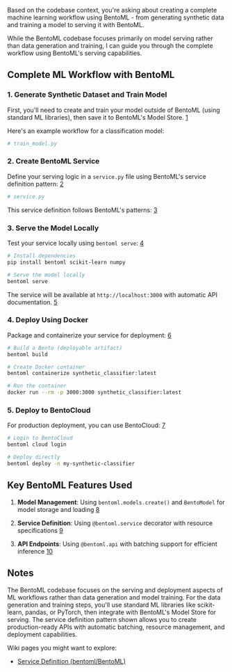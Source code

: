 Based on the codebase context, you're asking about creating a complete machine learning workflow using BentoML - from generating synthetic data and training a model to serving it with BentoML. 

While the BentoML codebase focuses primarily on model serving rather than data generation and training, I can guide you through the complete workflow using BentoML's serving capabilities. 

## Complete ML Workflow with BentoML

### 1. Generate Synthetic Dataset and Train Model

First, you'll need to create and train your model outside of BentoML (using standard ML libraries), then save it to BentoML's Model Store. [1](#0-0) 

Here's an example workflow for a classification model:

```python
# train_model.py

```

### 2. Create BentoML Service

Define your serving logic in a `service.py` file using BentoML's service definition pattern: [2](#0-1) 

```python
# service.py

```

This service definition follows BentoML's patterns: [3](#0-2) 

### 3. Serve the Model Locally

Test your service locally using `bentoml serve`: [4](#0-3) 

```bash
# Install dependencies
pip install bentoml scikit-learn numpy

# Serve the model locally
bentoml serve
```

The service will be available at `http://localhost:3000` with automatic API documentation. [5](#0-4) 

### 4. Deploy Using Docker

Package and containerize your service for deployment: [6](#0-5) 

```bash
# Build a Bento (deployable artifact)
bentoml build

# Create Docker container
bentoml containerize synthetic_classifier:latest

# Run the container
docker run --rm -p 3000:3000 synthetic_classifier:latest
```

### 5. Deploy to BentoCloud

For production deployment, you can use BentoCloud: [7](#0-6) 

```bash
# Login to BentoCloud
bentoml cloud login

# Deploy directly
bentoml deploy -n my-synthetic-classifier
```

## Key BentoML Features Used

1. **Model Management**: Using `bentoml.models.create()` and `BentoModel` for model storage and loading [8](#0-7) 

2. **Service Definition**: Using `@bentoml.service` decorator with resource specifications [9](#0-8) 

3. **API Endpoints**: Using `@bentoml.api` with batching support for efficient inference [10](#0-9) 

## Notes

The BentoML codebase focuses on the serving and deployment aspects of ML workflows rather than data generation and model training.  For the data generation and training steps, you'll use standard ML libraries like scikit-learn, pandas, or PyTorch, then integrate with BentoML's Model Store for serving.  The service definition pattern shown allows you to create production-ready APIs with automatic batching, resource management, and deployment capabilities. 

Wiki pages you might want to explore:
- [Service Definition (bentoml/BentoML)](/wiki/bentoml/BentoML#2.1)